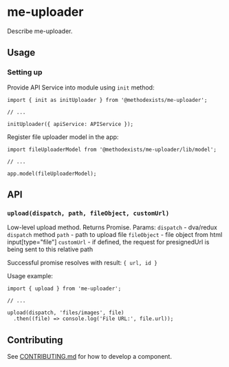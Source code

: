 # me-uploader

Describe me-uploader.

## Usage

### Setting up

Provide API Service into module using `init` method:

```
import { init as initUploader } from '@methodexists/me-uploader';

// ...

initUploader({ apiService: APIService });

```

Register file uploader model in the app:

```
import fileUploaderModel from '@methodexists/me-uploader/lib/model';

// ...

app.model(fileUploaderModel);
```

## API

### `upload(dispatch, path, fileObject, customUrl)`
Low-level upload method. Returns Promise.
Params:
`dispatch` - dva/redux `dispatch` method
`path` - path to upload file
`fileObject` - file object from html input[type="file"]
`customUrl` - if defined, the request for presignedUrl is being sent to this relative path

Successful promise resolves with result: `{ url, id }  `

Usage example:

```
import { upload } from 'me-uploader';

// ...

upload(dispatch, 'files/images', file)
  .then((file) => console.log('File URL:', file.url));
```

## Contributing

See [CONTRIBUTING.md](CONTRIBUTING.md) for how to develop a component.
